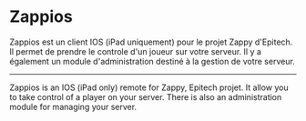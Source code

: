 Zappios
=======

Zappios est un client IOS (iPad uniquement) pour le projet Zappy d'Epitech. Il permet de prendre le controle d'un joueur sur votre serveur. Il y a également un module d'administration destiné à la gestion de votre serveur.

----

Zappios is an IOS (iPad only) remote for Zappy, Epitech projet. It allow you to take control of a player on your server. There is also an administration module for managing your server.
